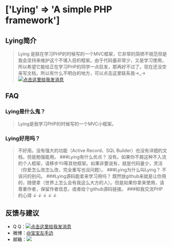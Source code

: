 # ['Lying' => 'A simple PHP framework']

## Lying简介

> Lying 是朕在学习PHP的时候写的一个MVC框架，它非常的简陋不规范但是我会坚持来维护这个不堪入目的框架。由于代码量非常少，又是学习使用，所以希望它能给正在学习PHP的同学一点启发，那再好不过了。现在还没空来写文档，所以有什么不明白的地方，可以点击这里联系我→_→<a target="_blank" href="http://wpa.qq.com/msgrd?v=3&uin=296399959&site=qq&menu=yes"><img border="0" src="http://wpa.qq.com/pa?p=2:296399959:52" alt="点击这里给我发消息" title="点击这里给我发消息"/></a>

## FAQ

>
### Lying是什么鬼？
>Lying是我学习PHP的时候写的一个MVC小框架。
### Lying好用吗？
>不好用。没有强大的功能（Active Record、SQL Builder）也没有详细的文档，但是勉强能用。
###Lying有什么优点？
>没有。如果你不屑这种不入流的个人框架，请移步Yii等其他框架。如果非要说有，就是代码量少，灵活（你爱怎么改怎么改，完全重写也没问题）。
###Lying为什么叫Lying？
>不该问的别问。
###Lying源码能拿来学习用吗？
>既然放github来就是让你用的，随便拿（世界上怎么会有我这么大方的人）。但是如果你拿来使用，请尊重作者，保留作者信息，或者给个github源码链接。
###和我交流PHP的心得
>_↓ ↓ ↓ ↓ ↓_

## 反馈与建议
- Q Q：<a target="_blank" href="http://wpa.qq.com/msgrd?v=3&uin=296399959&site=qq&menu=yes"><img border="0" src="http://wpa.qq.com/pa?p=2:296399959:52" alt="点击这里给我发消息" title="点击这里给我发消息"/></a>
- 微博：[@宝宝左手边](http://weibo.com/514070127)
- 邮箱：<a target="_blank" href="http://mail.qq.com/cgi-bin/qm_share?t=qm_mailme&email=tIaNgoeNjY2BjfTFxZrX29k" style="text-decoration:none;"><img src="http://rescdn.qqmail.com/zh_CN/htmledition/images/function/qm_open/ico_mailme_01.png"/></a>
